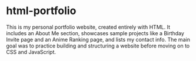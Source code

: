 # html-portfolio
This is my personal portfolio website, created entirely with HTML. It includes an About Me section, showcases sample projects like a Birthday Invite page and an Anime Ranking page, and lists my contact info. The main goal was to practice building and structuring a website before moving on to CSS and JavaScript.
